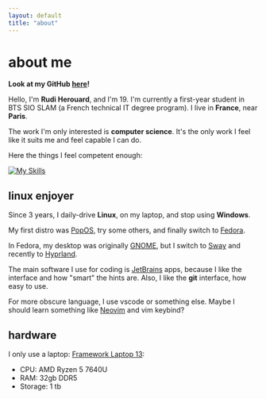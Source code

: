 ```yaml
---
layout: default
title: "about"
---
```


# about me

**Look at my GitHub [here](https://github.com/Rudicito)!**

Hello, I'm **Rudi Herouard**, and I'm 19. I'm currently a first-year student in BTS SIO SLAM (a French technical IT degree program). I live in **France**, near **Paris**.

The work I'm only interested is **computer science**. It's the only work I feel like it suits me and feel capable I can do.

Here the things I feel competent enough:

[![My Skills](https://skillicons.dev/icons?i=cs,py,php,github,git,linux,html,css&theme=dark)](https://skillicons.dev)

## linux enjoyer
Since 3 years, I daily-drive **Linux**, on my laptop, and stop using **Windows**.

My first distro was [PopOS](https://system76.com/pop/), try some others, and finally switch to [Fedora](https://fedoraproject.org/).

In Fedora, my desktop was originally [GNOME](https://www.gnome.org/), but I switch to [Sway](https://swaywm.org/) and recently to [Hyprland](https://hypr.land/).

The main software I use for coding is [JetBrains](https://www.jetbrains.com/) apps, because I like the interface and how "smart" the hints are. Also, I like the **git** interface, how easy to use.

For more obscure language, I use vscode or something else. Maybe I should learn something like [Neovim](https://neovim.io/) and vim keybind?

## hardware
I only use a laptop:
[Framework Laptop 13](https://frame.work/laptop13):
- CPU: AMD Ryzen 5 7640U
- RAM: 32gb DDR5
- Storage: 1 tb